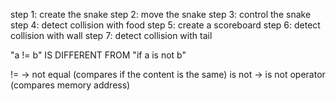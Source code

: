 step 1: create the snake
step 2: move the snake
step 3: control the snake
step 4: detect collision with food
step 5: create a scoreboard
step 6: detect collision with wall
step 7: detect collision with tail


"a != b" IS DIFFERENT FROM "if a is not b"

!= -> not equal  (compares if the content is the same)
is not -> is not operator (compares memory address)